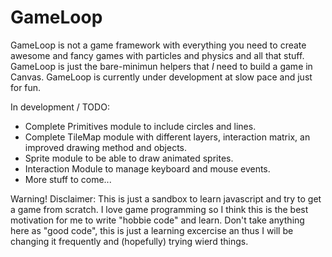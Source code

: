 GameLoop
========

GameLoop is not a game framework with everything you need to create awesome and fancy games with particles and physics and all that stuff.
GameLoop is just the bare-minimun helpers that *I* need to build a game in Canvas. GameLoop is currently under development at slow pace and just for fun.

In development / TODO:

- Complete Primitives module to include circles and lines.
- Complete TileMap module with different layers, interaction matrix, an improved drawing method and objects. 
- Sprite module to be able to draw animated sprites.
- Interaction Module to manage keyboard and mouse events.
- More stuff to come...

Warning! Disclaimer: This is just a sandbox to learn javascript and try to get a game from scratch.
I love game programming so I think this is the best motivation for me to write 
"hobbie code" and learn. Don't take anything here as "good code", this is just
a learning excercise an thus I will be changing it frequently and (hopefully) 
trying wierd things.
